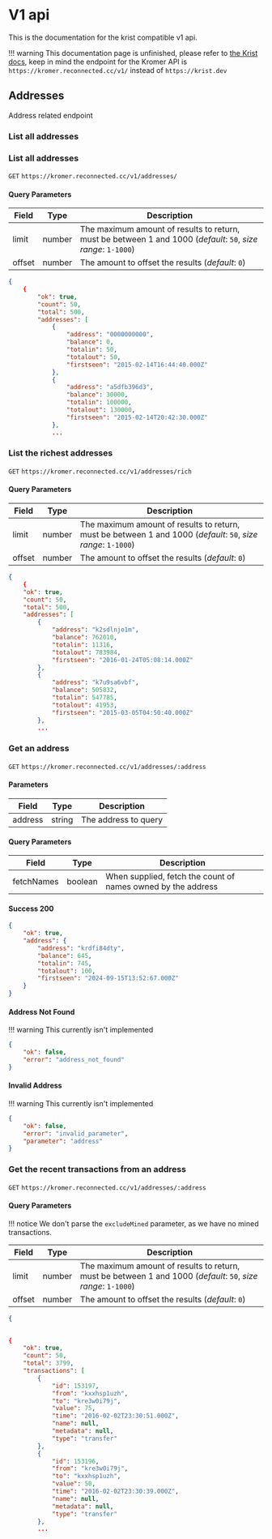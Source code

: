 # V1 api

This is the documentation for the krist compatible v1 api.

!!! warning
    This documentation page is unfinished, please refer to [the Krist docs](https://krist.dev/docs/), keep in mind the endpoint for the Kromer API is `https://kromer.reconnected.cc/v1/` instead of `https://krist.dev`

## Addresses
Address related endpoint


### List all addresses

### List all addresses
`GET` `https://kromer.reconnected.cc/v1/addresses/`


#### Query Parameters
| Field  | Type   | Description                                                                                                   |
| ------ | ------ | ------------------------------------------------------------------------------------------------------------- |
| limit  | number | The maximum amount of results to return, must be between 1 and 1000 (*default*: `50`, *size range*: `1-1000`) |
| offset | number | The amount to offset the results (*default*: `0`)                                                             |

```json
{
    {
	    "ok": true,
	    "count": 50,
	    "total": 500,
	    "addresses": [
	        {
	            "address": "0000000000",
	            "balance": 0,
	            "totalin": 50,
	            "totalout": 50,
	            "firstseen": "2015-02-14T16:44:40.000Z"
	        },
	        {
	            "address": "a5dfb396d3",
	            "balance": 30000,
	            "totalin": 100000,
	            "totalout": 130000,
	            "firstseen": "2015-02-14T20:42:30.000Z"
	        },
	        ...
```

### List the richest addresses
`GET` `https://kromer.reconnected.cc/v1/addresses/rich`


#### Query Parameters
| Field  | Type   | Description                                                                                                   |
| ------ | ------ | ------------------------------------------------------------------------------------------------------------- |
| limit  | number | The maximum amount of results to return, must be between 1 and 1000 (*default*: `50`, *size range*: `1-1000`) |
| offset | number | The amount to offset the results (*default*: `0`)                                                             |

```json
{
    {
    "ok": true,
    "count": 50,
    "total": 500,
    "addresses": [
        {
            "address": "k2sdlnjo1m",
            "balance": 762010,
            "totalin": 11316,
            "totalout": 783984,
            "firstseen": "2016-01-24T05:08:14.000Z"
        },
        {
            "address": "k7u9sa6vbf",
            "balance": 505832,
            "totalin": 547785,
            "totalout": 41953,
            "firstseen": "2015-03-05T04:50:40.000Z"
        },
        ...
```

### Get an address
`GET` `https://kromer.reconnected.cc/v1/addresses/:address`

#### Parameters
| Field   | Type   | Description          |
| ------- | ------ | -------------------- |
| address | string | The address to query |

#### Query Parameters
| Field      | Type    | Description                                                  |
| ---------- | ------- | ------------------------------------------------------------ |
| fetchNames | boolean | When supplied, fetch the count of names owned by the address |

#### Success 200

```json
{
    "ok": true,
    "address": {
        "address": "krdfi84dty",
        "balance": 645,
        "totalin": 745,
        "totalout": 100,
        "firstseen": "2024-09-15T13:52:67.000Z"
    }
}
```

#### Address Not Found
!!! warning
    This currently isn't implemented
```json
{
    "ok": false,
    "error": "address_not_found"
}
```

#### Invalid Address
!!! warning
    This currently isn't implemented
```json
{
    "ok": false,
    "error": "invalid_parameter",
    "parameter": "address"
}
```

### Get the recent transactions from an address
`GET` `https://kromer.reconnected.cc/v1/addresses/:address`


#### Query Parameters

!!! notice
    We don't parse the `excludeMined` parameter, as we have no mined transactions.

| Field  | Type   | Description                                                                                                   |
| ------ | ------ | ------------------------------------------------------------------------------------------------------------- |
| limit  | number | The maximum amount of results to return, must be between 1 and 1000 (*default*: `50`, *size range*: `1-1000`) |
| offset | number | The amount to offset the results (*default*: `0`)                                                             |

```json
{
    

{
    "ok": true,
    "count": 50,
    "total": 3799,
    "transactions": [
        {
            "id": 153197,
            "from": "kxxhsp1uzh",
            "to": "kre3w0i79j",
            "value": 75,
            "time": "2016-02-02T23:30:51.000Z",
            "name": null,
            "metadata": null,
            "type": "transfer"
        },
        {
            "id": 153196,
            "from": "kre3w0i79j",
            "to": "kxxhsp1uzh",
            "value": 50,
            "time": "2016-02-02T23:30:39.000Z",
            "name": null,
            "metadata": null,
            "type": "transfer"
        },
        ...
```


